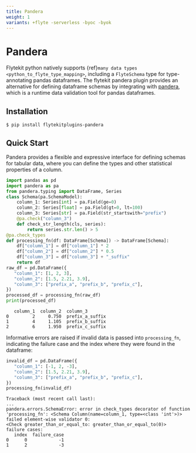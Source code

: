 ```yaml
---
title: Pandera
weight: 1
variants: +flyte -serverless -byoc -byok
---
```


# Pandera

Flytekit python natively supports {ref}`many data types <python_to_flyte_type_mapping>`,
including a `FlyteSchema` type for
type-annotating pandas dataframes. The flytekit pandera plugin provides an alternative for
defining dataframe schemas by integrating with [pandera](https://pandera.readthedocs.io/en/stable/),
which is a runtime data validation tool for pandas dataframes.

## Installation

```shell
$ pip install flytekitplugins-pandera
```

## Quick Start

Pandera provides a flexible and expressive interface for defining schemas for
tabular data, where you can define the types and other statistical properties
of a column.

```python
import pandas as pd
import pandera as pa
from pandera.typing import DataFrame, Series
class Schema(pa.SchemaModel):
    column_1: Series[int] = pa.Field(ge=0)
    column_2: Series[float] = pa.Field(gt=0, lt=100)
    column_3: Series[str] = pa.Field(str_startswith="prefix")
    @pa.check("column_3")
    def check_str_length(cls, series):
        return series.str.len() > 5
@pa.check_types
def processing_fn(df: DataFrame[Schema]) -> DataFrame[Schema]:
    df["column_1"] = df["column_1"] * 2
    df["column_2"] = df["column_2"] * 0.5
    df["column_3"] = df["column_3"] + "_suffix"
    return df
raw_df = pd.DataFrame({
   "column_1": [1, 2, 3],
   "column_2": [1.5, 2.21, 3.9],
   "column_3": ["prefix_a", "prefix_b", "prefix_c"],
})
processed_df = processing_fn(raw_df)
print(processed_df)
```

```shell
   column_1  column_2  column_3
0         2     0.750  prefix_a_suffix
1         4     1.105  prefix_b_suffix
2         6     1.950  prefix_c_suffix
```

Informative errors are raised if invalid data is passed into `processing_fn`,
indicating the failure case and the index where they were found in the dataframe:

```python
invalid_df = pd.DataFrame({
   "column_1": [-1, 2, -3],
   "column_2": [1.5, 2.21, 3.9],
   "column_3": ["prefix_a", "prefix_b", "prefix_c"],
})
processing_fn(invalid_df)
```

```shell
Traceback (most recent call last):
...
pandera.errors.SchemaError: error in check_types decorator of function 'processing_fn': <Schema Column(name=column_1, type=<class 'int'>)> failed element-wise validator 0:
<Check greater_than_or_equal_to: greater_than_or_equal_to(0)>
failure cases:
   index  failure_case
0      0            -1
1      2            -3
```
